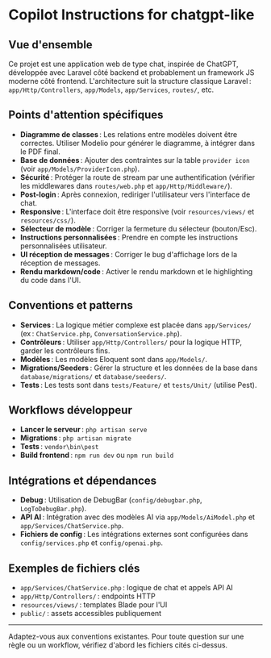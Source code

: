 # Copilot Instructions for chatgpt-like

## Vue d'ensemble

Ce projet est une application web de type chat, inspirée de ChatGPT, développée avec Laravel côté backend et probablement un framework JS moderne côté frontend. L'architecture suit la structure classique Laravel : `app/Http/Controllers`, `app/Models`, `app/Services`, `routes/`, etc.

## Points d'attention spécifiques

-   **Diagramme de classes** : Les relations entre modèles doivent être correctes. Utiliser Modelio pour générer le diagramme, à intégrer dans le PDF final.
-   **Base de données** : Ajouter des contraintes sur la table `provider icon` (voir `app/Models/ProviderIcon.php`).
-   **Sécurité** : Protéger la route de stream par une authentification (vérifier les middlewares dans `routes/web.php` et `app/Http/Middleware/`).
-   **Post-login** : Après connexion, rediriger l'utilisateur vers l'interface de chat.
-   **Responsive** : L'interface doit être responsive (voir `resources/views/` et `resources/css/`).
-   **Sélecteur de modèle** : Corriger la fermeture du sélecteur (bouton/Esc).
-   **Instructions personnalisées** : Prendre en compte les instructions personnalisées utilisateur.
-   **UI réception de messages** : Corriger le bug d'affichage lors de la réception de messages.
-   **Rendu markdown/code** : Activer le rendu markdown et le highlighting du code dans l'UI.

## Conventions et patterns

-   **Services** : La logique métier complexe est placée dans `app/Services/` (ex : `ChatService.php`, `ConversationService.php`).
-   **Contrôleurs** : Utiliser `app/Http/Controllers/` pour la logique HTTP, garder les contrôleurs fins.
-   **Modèles** : Les modèles Eloquent sont dans `app/Models/`.
-   **Migrations/Seeders** : Gérer la structure et les données de la base dans `database/migrations/` et `database/seeders/`.
-   **Tests** : Les tests sont dans `tests/Feature/` et `tests/Unit/` (utilise Pest).

## Workflows développeur

-   **Lancer le serveur** : `php artisan serve`
-   **Migrations** : `php artisan migrate`
-   **Tests** : `vendor\bin\pest`
-   **Build frontend** : `npm run dev` ou `npm run build`

## Intégrations et dépendances

-   **Debug** : Utilisation de DebugBar (`config/debugbar.php`, `LogToDebugBar.php`).
-   **API AI** : Intégration avec des modèles AI via `app/Models/AiModel.php` et `app/Services/ChatService.php`.
-   **Fichiers de config** : Les intégrations externes sont configurées dans `config/services.php` et `config/openai.php`.

## Exemples de fichiers clés

-   `app/Services/ChatService.php` : logique de chat et appels API AI
-   `app/Http/Controllers/` : endpoints HTTP
-   `resources/views/` : templates Blade pour l'UI
-   `public/` : assets accessibles publiquement

---

Adaptez-vous aux conventions existantes. Pour toute question sur une règle ou un workflow, vérifiez d'abord les fichiers cités ci-dessus.
